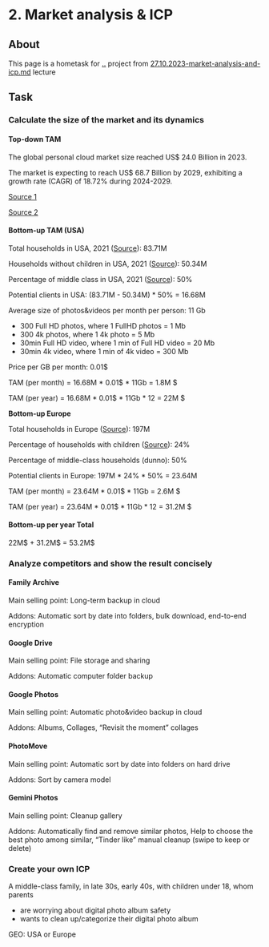 # 2. Market analysis & ICP

## About

This page is a hometask for [..](../ "mention") project from [27.10.2023-market-analysis-and-icp.md](../../../events/2023-q4-startup-school-by-startup-depot-family-archive/27.10.2023-market-analysis-and-icp.md "mention") lecture

## Task

### Calculate the size of the market and its dynamics

#### Top-down TAM

The global personal cloud market size reached US$ 24.0 Billion in 2023.

The market is expecting to reach US$ 68.7 Billion by 2029, exhibiting a growth rate (CAGR) of 18.72% during 2024-2029.

[Source 1](https://marketresearch.biz/report/personal-cloud-storage-market/#details)

[Source 2](https://www.imarcgroup.com/personal-cloud-market)

#### Bottom-up TAM (USA)

Total households in USA, 2021 ([Source](https://www.statista.com/statistics/183659/number-of-families-in-the-us/)): 83.71M

Households without children in USA, 2021 ([Source](https://www.statista.com/statistics/183790/number-of-families-in-the-us-by-number-of-children/)): 50.34M

Percentage of middle class in USA, 2021 ([Source](https://www.investopedia.com/financial-edge/0912/which-income-class-are-you.aspx)): 50%&#x20;

Potential clients in USA: (83.71M - 50.34M) \* 50% = 16.68M

Average size of photos\&videos per month per person: 11 Gb

* 300 Full HD photos, where 1 FullHD photos = 1 Mb
* 300 4k photos, where 1 4k photo = 5 Mb
* 30min Full HD video, where 1 min of Full HD video = 20 Mb
* 30min 4k video, where 1 min of 4k video = 300 Mb

Price per GB per month: 0.01$

TAM (per month) = 16.68M \* 0.01$ \* 11Gb = 1.8M $

TAM (per year) = 16.68M \* 0.01$ \* 11Gb \* 12 = 22M $

**Bottom-up Europe**

Total households in Europe ([Source](https://ec.europa.eu/eurostat/web/products-eurostat-news/-/edn-20220601-1)): 197M

Percentage of households with children ([Source](https://ec.europa.eu/eurostat/web/products-eurostat-news/-/edn-20220601-1)): 24%

Percentage of middle-class households (dunno): 50%

Potential clients in Europe: 197M \* 24% \* 50% = 23.64M

TAM (per month) = 23.64M \* 0.01$ \* 11Gb = 2.6M $

TAM (per year) = 23.64M \* 0.01$ \* 11Gb \* 12 = 31.2M $

#### Bottom-up per year Total

22M$ + 31.2M$ = 53.2M$

### Analyze competitors and show the result concisely

#### Family Archive

Main selling point: Long-term backup in cloud

Addons: Automatic sort by date into folders, bulk download, end-to-end encryption

#### Google Drive

Main selling point: File storage and sharing

Addons: Automatic computer folder backup

#### Google Photos

Main selling point: Automatic photo\&video backup in cloud

Addons: Albums, Collages, “Revisit the moment” collages

#### PhotoMove

Main selling point: Automatic sort by date into folders on hard drive

Addons: Sort by camera model

#### Gemini Photos

Main selling point: Cleanup gallery

Addons: Automatically find and remove similar photos, Help to choose the best photo among similar, “Tinder like” manual cleanup (swipe to keep or delete)

### Create your own ICP

A middle-class family, in late 30s, early 40s, with children under 18, whom parents&#x20;

* are worrying about digital photo album safety
* wants to clean up/categorize their digital photo album

GEO: USA or Europe
